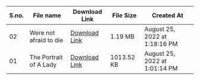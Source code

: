 | S.no. | File name              | Download Link                              | File Size  | Created At                    |
|-------|------------------------|--------------------------------------------|------------|-------------------------------|
| 02    | Were not afraid to die | [Download Link](https://shorturl.at/eHW35) | 1.19 MB    | August 25, 2022 at 1:18:16 PM |
| 01    | The Portrait of A Lady | [Download Link](https://shorturl.at/alnyZ) | 1013.52 KB | August 25, 2022 at 1:01:14 PM |
